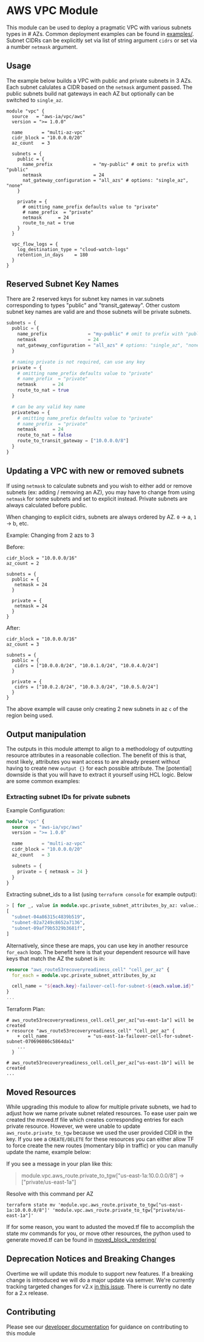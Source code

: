 # AWS VPC Module

This module can be used to deploy a pragmatic VPC with various subnets types in # AZs. Common deployment examples can be found in [examples/](https://github.com/aws-ia/terraform-aws-vpc/tree/main/examples). Subnet CIDRs can be explicitly set via list of string argument `cidrs` or set via a number `netmask` argument.

## Usage

The example below builds a VPC with public and private subnets in 3 AZs. Each subnet calulates a CIDR based on the `netmask` argument passed. The public subnets build nat gateways in each AZ but optionally can be switched to `single_az`.

```hcl
module "vpc" {
  source   = "aws-ia/vpc/aws"
  version = ">= 1.0.0"

  name       = "multi-az-vpc"
  cidr_block = "10.0.0.0/20"
  az_count   = 3

  subnets = {
    public = {
      name_prefix               = "my-public" # omit to prefix with "public"
      netmask                   = 24
      nat_gateway_configuration = "all_azs" # options: "single_az", "none"
    }

    private = {
      # omitting name_prefix defaults value to "private"
      # name_prefix  = "private"
      netmask      = 24
      route_to_nat = true
    }
  }

  vpc_flow_logs = {
    log_destination_type = "cloud-watch-logs"
    retention_in_days    = 180
  }
}
```

## Reserved Subnet Key Names

There are 2 reserved keys for subnet key names in var.subnets corresponding to types "public" and "transit_gateway". Other custom subnet key names are valid are and those subnets will be private subnets.

```terraform
subnets = {
  public = {
    name_prefix               = "my-public" # omit to prefix with "public"
    netmask                   = 24
    nat_gateway_configuration = "all_azs" # options: "single_az", "none"
  }

  # naming private is not required, can use any key
  private = {
    # omitting name_prefix defaults value to "private"
    # name_prefix  = "private"
    netmask      = 24
    route_to_nat = true
  }

  # can be any valid key name
  privatetwo = {
    # omitting name_prefix defaults value to "private"
    # name_prefix  = "private"
    netmask      = 24
    route_to_nat = false
    route_to_transit_gateway = ["10.0.0.0/8"]
  }
}
```

## Updating a VPC with new or removed subnets

If using `netmask` to calculate subnets and you wish to either add or remove subnets (ex: adding / removing an AZ), you may have to change from using `netmask` for some subnets and set to explicit instead. Private subnets are always calculated before public.

When changing to explicit cidrs, subnets are always ordered by AZ. `0` -> a, `1` -> b, etc.

Example: Changing from 2 azs to 3

Before:
```hcl
cidr_block = "10.0.0.0/16"
az_count = 2

subnets = {
  public = {
   netmask = 24
  }

  private = {
   netmask = 24
  }
}
```

After:
```hcl
cidr_block = "10.0.0.0/16"
az_count = 3

subnets = {
  public = {
   cidrs = ["10.0.0.0/24", "10.0.1.0/24", "10.0.4.0/24"]
  }

  private = {
   cidrs = ["10.0.2.0/24", "10.0.3.0/24", "10.0.5.0/24"]
  }
}
```

The above example will cause only creating 2 new subnets in az `c` of the region being used.

## Output manipulation

The outputs in this module attempt to align to a methodology of outputting resource attributes in a reasonable collection. The benefit of this is that, most likely, attributes you want access to are already present without having to create new `output {}` for each possible attribute. The [potential] downside is that you will have to extract it yourself using HCL logic. Below are some common examples:

### Extracting subnet IDs for private subnets

Example Configuration:
```terraform
module "vpc" {
  source  = "aws-ia/vpc/aws"
  version = ">= 1.0.0"

  name       = "multi-az-vpc"
  cidr_block = "10.0.0.0/20"
  az_count   = 3

  subnets = {
    private = { netmask = 24 }
  }
}
```

Extracting subnet_ids to a list (using `terraform console` for example output):
```terraform
> [ for _, value in module.vpc.private_subnet_attributes_by_az: value.id]
[
  "subnet-04a86315c4839b519",
  "subnet-02a7249c8652a7136",
  "subnet-09af79b5329b3681f",
]
```

Alternatively, since these are maps, you can use key in another resource `for_each` loop. The benefit here is that your dependent resource will have keys that match the AZ the subnet is in:

```terraform
resource "aws_route53recoveryreadiness_cell" "cell_per_az" {
  for_each = module.vpc.private_subnet_attributes_by_az

  cell_name = "${each.key}-failover-cell-for-subnet-${each.value.id}"
}
...
```

Terraform Plan:

```shell
# aws_route53recoveryreadiness_cell.cell_per_az["us-east-1a"] will be created
+ resource "aws_route53recoveryreadiness_cell" "cell_per_az" {
    + cell_name               = "us-east-1a-failover-cell-for-subnet-subnet-070696086c5864da1"
    ...
  }

# aws_route53recoveryreadiness_cell.cell_per_az["us-east-1b"] will be created
...
```

## Moved Resources

While upgrading this module to allow for multiple private subnets, we had to adjust how we name private subnet related resources. To ease user pain we created the moved.tf file which creates corresponding entries for each private resource. However, we were unable to update `aws_route.private_to_tgw` because we used the user provided CIDR in the key. If you see a `CREATE/DELETE` for these resources you can either allow TF to force create the new routes (momentary blip in traffic) or you can manully update the name, example below:

If you see a message in your plan like this:

> module.vpc.aws_route.private_to_tgw["us-east-1a:10.0.0.0/8"] -> ["private/us-east-1a"]

Resolve with this command per AZ
```shell
terraform state mv 'module.vpc.aws_route.private_to_tgw["us-east-1a:10.0.0.0/8"]' 'module.vpc.aws_route.private_to_tgw["private/us-east-1a"]'
```

If for some reason, you want to adusted the moved.tf file to accomplish the state mv commands for you, or move other resources, the python used to generate moved.tf can be found in [moved_block_rendering/](https://github.com/aws-ia/terraform-aws-vpc/tree/main/moved_block_rendering)

## Deprecation Notices and Breaking Changes

Overtime we will update this module to support new features. If a breaking change is introduced we will do a major update via semver. We're currently tracking targeted changes for v2.x [in this issue](https://github.com/aws-ia/terraform-aws-vpc/issues/62). There is currently no date for a 2.x release.


## Contributing

Please see our [developer documentation](https://github.com/aws-ia/terraform-aws-vpc/blob/main/contributing.md) for guidance on contributing to this module
